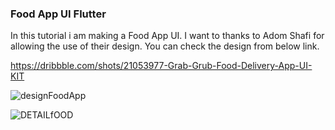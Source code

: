 
### Food App UI Flutter

In this tutorial i am making a Food App UI. I want to thanks to Adom Shafi for allowing the use of their design. You can check the design from below link.

https://dribbble.com/shots/21053977-Grab-Grub-Food-Delivery-App-UI-KIT


![designFoodApp](https://github.com/eshanz7/foodapp/assets/134164203/b3e2e9b1-c714-482e-bce6-a83841e3c06c)

![DETAILfOOD](https://github.com/eshanz7/foodapp/assets/134164203/1059a6f7-642a-444b-a2dc-18e8c0264f09)

